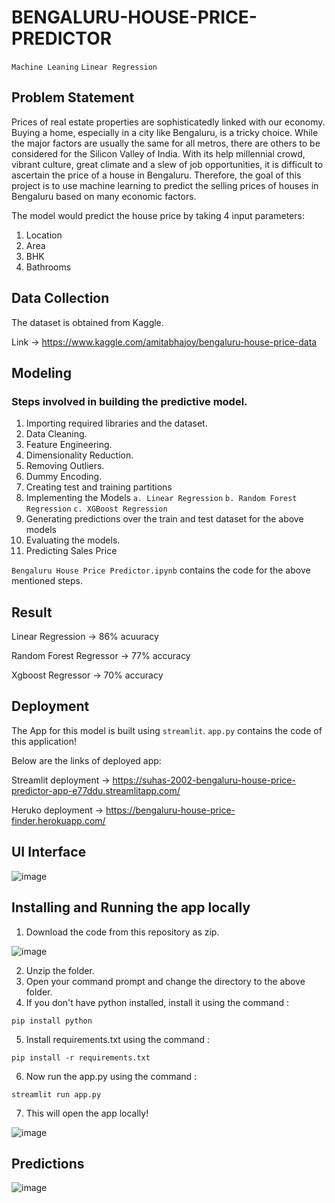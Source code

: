 # BENGALURU-HOUSE-PRICE-PREDICTOR

`Machine Leaning` `Linear Regression`

## Problem Statement

Prices of real estate properties are sophisticatedly linked with our economy. Buying a home, especially in a city like Bengaluru, is a tricky choice. While the major factors are usually the same for all metros, there are others to be considered for the Silicon Valley of India. With its help millennial crowd, vibrant culture, great climate and a slew of job opportunities, it is difficult to ascertain the price of a house in Bengaluru. Therefore, the goal of this project is to use machine learning to predict the selling prices of houses in Bengaluru based on many economic factors.

The model would predict the house price by taking 4 input parameters:
1. Location
2. Area
3. BHK
4. Bathrooms

## Data Collection

The dataset is obtained from Kaggle.

Link -> https://www.kaggle.com/amitabhajoy/bengaluru-house-price-data

## Modeling

### Steps involved in building the predictive model.
1. Importing required libraries and the dataset.
2. Data Cleaning.
3. Feature Engineering.
4. Dimensionality Reduction.
5. Removing Outliers.
6. Dummy Encoding.
7. Creating test and training partitions
8. Implementing the Models `a. Linear Regression` `b. Random Forest Regression` `c. XGBoost Regression`
9. Generating predictions over the train and test dataset for the above models
10. Evaluating the models.
11. Predicting Sales Price

`Bengaluru House Price Predictor.ipynb` contains the code for the above mentioned steps.

## Result
Linear Regression -> 86% acuuracy

Random Forest Regressor -> 77% accuracy

Xgboost Regressor -> 70% accuracy

## Deployment

The App for this model is built using `streamlit`. `app.py` contains the code of this application!

Below are the links of deployed app:

Streamlit deployment -> https://suhas-2002-bengaluru-house-price-predictor-app-e77ddu.streamlitapp.com/

Heruko deployment -> https://bengaluru-house-price-finder.herokuapp.com/

## UI Interface

![image](https://user-images.githubusercontent.com/85097320/183143155-6f9c2b16-17b2-40db-a3b9-573fcaa69dad.png)

## Installing and Running the app locally

1. Download the code from this repository as zip.

![image](https://user-images.githubusercontent.com/85097320/183140634-c8fd7561-24bb-4f7a-8eca-e0c06ddf7e1d.png)

2. Unzip the folder.
3. Open your command prompt and change the directory to the above folder.
4. If you don't have python installed, install it using the command :
```console
pip install python
```
5. Install requirements.txt using the command :
```console
pip install -r requirements.txt
```
6. Now run the app.py using the command :
```console
streamlit run app.py
```
7. This will open the app locally!

![image](https://user-images.githubusercontent.com/85097320/183142072-1033268a-066b-4ceb-b8d8-4d8a2e1d06b5.png)

## Predictions

![image](https://user-images.githubusercontent.com/85097320/183142956-cdeda555-144a-4101-b21d-bd42da650694.png)


